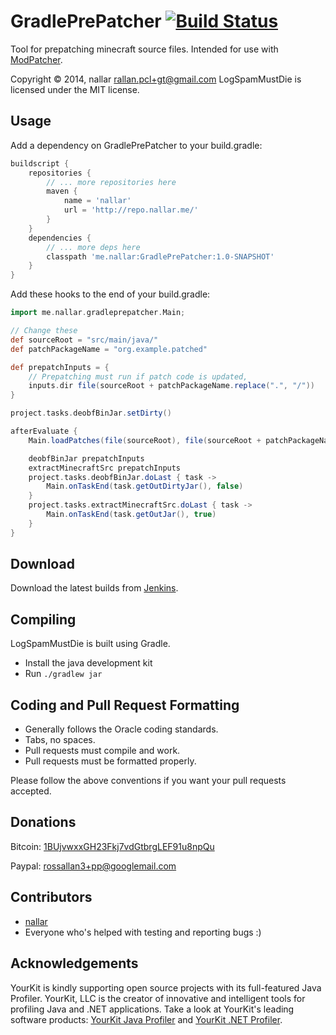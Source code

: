 GradlePrePatcher [![Build Status](http://nallar.me/buildservice/job/GradlePrePatcher/badge/icon)](http://nallar.me/buildservice/job/GradlePrePatcher/)
==========
Tool for prepatching minecraft source files. Intended for use with [ModPatcher](https://github.com/nallar/ModPatcher).

Copyright &copy; 2014, nallar <rallan.pcl+gt@gmail.com>
LogSpamMustDie is licensed under the MIT license.

Usage
--------
Add a dependency on GradlePrePatcher to your build.gradle: 

```gradle
buildscript {
    repositories {
        // ... more repositories here
        maven {
            name = 'nallar'
            url = 'http://repo.nallar.me/'
        }
    }
    dependencies {
        // ... more deps here
        classpath 'me.nallar:GradlePrePatcher:1.0-SNAPSHOT'
    }
}
```

Add these hooks to the end of your build.gradle:

```gradle
import me.nallar.gradleprepatcher.Main;

// Change these
def sourceRoot = "src/main/java/" 
def patchPackageName = "org.example.patched"

def prepatchInputs = {
    // Prepatching must run if patch code is updated,
    inputs.dir file(sourceRoot + patchPackageName.replace(".", "/"))
}

project.tasks.deobfBinJar.setDirty()

afterEvaluate {
    Main.loadPatches(file(sourceRoot), file(sourceRoot + patchPackageName.replace(".", "/")))

    deobfBinJar prepatchInputs
    extractMinecraftSrc prepatchInputs
    project.tasks.deobfBinJar.doLast { task ->
        Main.onTaskEnd(task.getOutDirtyJar(), false)
    }
    project.tasks.extractMinecraftSrc.doLast { task ->
        Main.onTaskEnd(task.getOutJar(), true)
    }
}
```

Download
---------
Download the latest builds from [Jenkins].

Compiling
---------
LogSpamMustDie is built using Gradle.

* Install the java development kit
* Run `./gradlew jar` 


Coding and Pull Request Formatting
----------------------------------
* Generally follows the Oracle coding standards.
* Tabs, no spaces.
* Pull requests must compile and work.
* Pull requests must be formatted properly.

Please follow the above conventions if you want your pull requests accepted.

Donations
----------------------------------

Bitcoin: [1BUjvwxxGH23Fkj7vdGtbrgLEF91u8npQu](bitcoin:1BUjvwxxGH23Fkj7vdGtbrgLEF91u8npQu)

Paypal: rossallan3+pp@googlemail.com

Contributors
----------------------------------

* [nallar](https://github.com/nallar/ "Ross Allan")
* Everyone who's helped with testing and reporting bugs :)

Acknowledgements
----------------------------------

YourKit is kindly supporting open source projects with its full-featured Java Profiler. YourKit, LLC is the creator of innovative and intelligent tools for profiling Java and .NET applications. Take a look at YourKit's leading software products: [YourKit Java Profiler](http://www.yourkit.com/java/profiler/index.jsp) and [YourKit .NET Profiler](http://www.yourkit.com/.net/profiler/index.jsp).

[Jenkins]: http://nallar.me/buildservice
